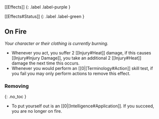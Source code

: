 
[[Effects]]
{: .label .label-purple }

[[Effects#Status]]
{: .label .label-green }

## On Fire
*Your character or their clothing is currently burning.* 
* Whenever you act, you suffer 2 [[Injury#Heat]] damage, if this causes [[Injury#Injury Damage]], you take an additional 2 [[Injury#Heat]] damage the next time this occurs.
* Whenever you would perform an [[0|[Terminology#Action]] skill test, if you fail you may only perform actions to remove this effect.

### Removing
{: .no_toc }
* To put yourself out is an [[0|[Intelligence#Application]]. If you succeed, you are no longer on fire. 